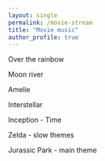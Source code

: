 ```yaml
---
layout: single
permalink: /movie-stream
title: "Movie music"
author_profile: true
---
```


Over the rainbow

Moon river

Amelie

Interstellar

Inception - Time

Zelda - slow themes

Jurassic Park - main theme